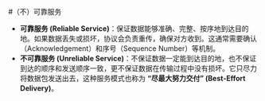 #（不）可靠服务 
*   **可靠服务 (Reliable Service)**：保证数据能够准确、完整、按序地到达目的地。如果数据丢失或损坏，协议会负责重传，确保对方收到。这通常需要确认（Acknowledgement）和序号（Sequence Number）等机制。
*   **不可靠服务 (Unreliable Service)**：不保证数据一定能到达目的地，也不保证到达的顺序和发送顺序一致，更不保证数据在传输过程中没有损坏。它只尽力将数据包发送出去，这种服务模式也称为 **“尽最大努力交付” (Best-Effort Delivery)**。